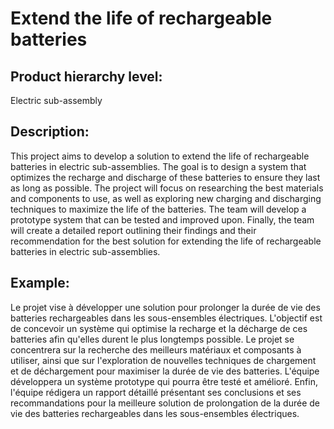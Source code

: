 # Extend the life of rechargeable batteries

## Product hierarchy level:
Electric sub-assembly

## Description:
This project aims to develop a solution to extend the life of rechargeable batteries in electric sub-assemblies. The goal is to design a system that optimizes the recharge and discharge of these batteries to ensure they last as long as possible. The project will focus on researching the best materials and components to use, as well as exploring new charging and discharging techniques to maximize the life of the batteries. The team will develop a prototype system that can be tested and improved upon. Finally, the team will create a detailed report outlining their findings and their recommendation for the best solution for extending the life of rechargeable batteries in electric sub-assemblies.

## Example:
Le projet vise à développer une solution pour prolonger la durée de vie des batteries rechargeables dans les sous-ensembles électriques. L'objectif est de concevoir un système qui optimise la recharge et la décharge de ces batteries afin qu'elles durent le plus longtemps possible. Le projet se concentrera sur la recherche des meilleurs matériaux et composants à utiliser, ainsi que sur l'exploration de nouvelles techniques de chargement et de déchargement pour maximiser la durée de vie des batteries. L'équipe développera un système prototype qui pourra être testé et amélioré. Enfin, l'équipe rédigera un rapport détaillé présentant ses conclusions et ses recommandations pour la meilleure solution de prolongation de la durée de vie des batteries rechargeables dans les sous-ensembles électriques.
